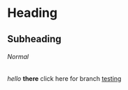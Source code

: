 # Heading
## Subheading
###### Normal
*hello*
**there**
click here for branch [testing](https://github.com/Mandeep-123/book-practice/tree/testing)
